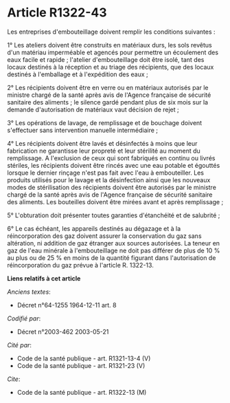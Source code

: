 # Article R1322-43

Les entreprises d'embouteillage doivent remplir les conditions suivantes :

1° Les ateliers doivent être construits en matériaux durs, les sols revêtus d'un matériau imperméable et agencés pour
permettre un écoulement des eaux facile et rapide ; l'atelier d'embouteillage doit être isolé, tant des locaux destinés à la
réception et au triage des récipients, que des locaux destinés à l'emballage et à l'expédition des eaux ;

2° Les récipients doivent être en verre ou en matériaux autorisés par le ministre chargé de la santé après avis de l'Agence
française de sécurité sanitaire des aliments ; le silence gardé pendant plus de six mois sur la demande d'autorisation de
matériaux vaut décision de rejet ;

3° Les opérations de lavage, de remplissage et de bouchage doivent s'effectuer sans intervention manuelle intermédiaire ;

4° Les récipients doivent être lavés et désinfectés à moins que leur fabrication ne garantisse leur propreté et leur
stérilité au moment du remplissage. A l'exclusion de ceux qui sont fabriqués en continu ou livrés stériles, les récipients
doivent être rincés avec une eau potable et égouttés lorsque le dernier rinçage n'est pas fait avec l'eau à embouteiller. Les
produits utilisés pour le lavage et la désinfection ainsi que les nouveaux modes de stérilisation des récipients doivent être
autorisés par le ministre chargé de la santé après avis de l'Agence française de sécurité sanitaire des aliments. Les
bouteilles doivent être mirées avant et après remplissage ;

5° L'obturation doit présenter toutes garanties d'étanchéité et de salubrité ;

6° Le cas échéant, les appareils destinés au dégazage et à la réincorporation des gaz doivent assurer la conservation du gaz
sans altération, ni addition de gaz étranger aux sources autorisées. La teneur en gaz de l'eau minérale à l'embouteillage ne
doit pas différer de plus de 10 % au plus ou de 25 % en moins de la quantité figurant dans l'autorisation de réincorporation
du gaz prévue à l'article R. 1322-13.

**Liens relatifs à cet article**

_Anciens textes_:

  - Décret n°64-1255 1964-12-11 art. 8

_Codifié par_:

  - Décret n°2003-462 2003-05-21

_Cité par_:

  - Code de la santé publique - art. R1321-13-4 (V)
  - Code de la santé publique - art. R1321-23 (V)

_Cite_:

  - Code de la santé publique - art. R1322-13 (M)
